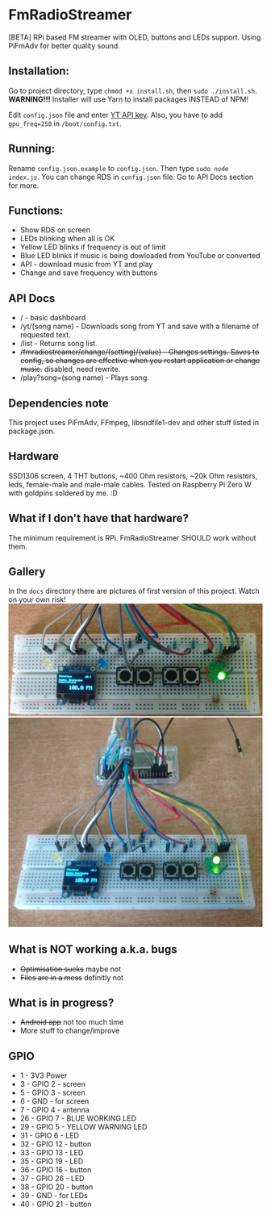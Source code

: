 # FmRadioStreamer
[BETA] RPi based FM streamer with OLED, buttons and LEDs support.
Using PiFmAdv for better quality sound.

## Installation:
Go to project directory, type `chmod +x install.sh`, then `sudo ./install.sh`. **WARNING!!!** Installer will use Yarn to install packages INSTEAD of NPM! 

Edit `config.json` file and enter [YT API key](https://developers.google.com/youtube/v3/getting-started).
Also, you have to add `gpu_freq=250` in `/boot/config.txt`.

## Running:
Rename `config.json.example` to `config.json`. Then type `sudo node index.js`. You can change RDS in `config.json` file. Go to API Docs section for more.

## Functions:
- Show RDS on screen
- LEDs blinking when all is OK
- Yellow LED blinks if frequency is out of limit
- Blue LED blinks if music is being dowloaded from YouTube or converted
- API - download music from YT and play
- Change and save frequency with buttons

## API Docs
- / - basic dashboard
- /yt/(song name) - Downloads song from YT and save with a filename of requested text.
- /list - Returns song list.
- ~~/fmradiostreamer/change/(setting)/(value) - Changes settings. Saves to config, so changes are effective when you restart application or change music.~~ disabled, need rewrite.
- /play?song=(song name) - Plays song.

## Dependencies note
This project uses PiFmAdv, FFmpeg, libsndfile1-dev and other stuff listed in package.json.

## Hardware
SSD1306 screen, 4 THT buttons, ~400 Ohm resistors, ~20k Ohm resistors, leds, female-male and male-male cables. Tested on Raspberry Pi Zero W with goldpins soldered by me. :D

## What if I don't have that hardware?
The minimum requirement is RPi. FmRadioStreamer SHOULD work without them.

## Gallery
In the `docs` directory there are pictures of first version of this project. Watch on your own risk!
![Image](docs/hwv2_1.jpg?raw=true "Image")
![Image](docs/hwv2_2.jpg?raw=true "Image")

## What is NOT working a.k.a. bugs
- ~~Optimisation sucks~~ maybe not
- ~~Files are in a mess~~ definitly not

## What is in progress?
- ~~Android app~~ not too much time
- More stuff to change/improve

## GPIO
- 1 - 3V3 Power
- 3 - GPIO 2 - screen
- 5 - GPIO 3 - screen
- 6 - GND - for screen
- 7 - GPIO 4 -  antenna
- 26 - GPIO 7 - BLUE WORKING LED
- 29 - GPIO 5 - YELLOW WARNING LED
- 31 - GPIO 6 - LED
- 32 - GPIO 12 - button
- 33 - GPIO 13 - LED
- 35 - GPIO 19 - LED
- 36 - GPIO 16 - button
- 37 - GPIO 26 - LED
- 38 - GPIO 20 - button
- 39 - GND - for LEDs
- 40 - GPIO 21 - button